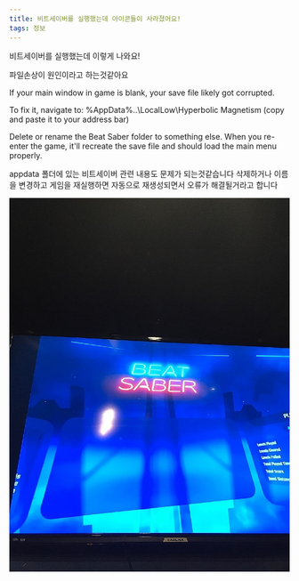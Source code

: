 ```yaml
---
title: 비트세이버를 실행했는데 아이콘들이 사라졌어요!
tags: 정보
---
```


비트세이버를 실행했는데 이렇게 나와요!

파일손상이 원인이라고 하는것같아요

If your main window in game is blank, your save file likely got corrupted.

To fix it, navigate to:
%AppData%..\LocalLow\Hyperbolic Magnetism
(copy and paste it to your address bar)

Delete or rename the Beat Saber folder to something else. When you re-enter the game, it'll recreate the save file and should load the main menu properly.

appdata 폴더에 있는 비트세이버 관련 내용도 문제가 되는것같습니다
삭제하거나 이름을 변경하고 게임을 재실행하면
자동으로 재생성되면서 오류가 해결될거라고 합니다

![](/img/information/12.png)